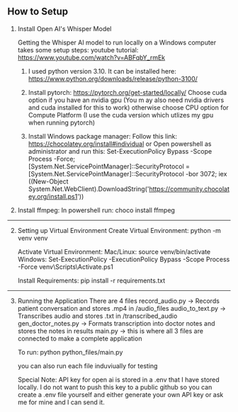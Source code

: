 How to Setup
-------------------------------------------------------------------------------------------
1. Install Open AI's Whisper Model

    Getting the Whisper AI model to run locally on a Windows computer takes some setup steps:
    youtube tutorial: https://www.youtube.com/watch?v=ABFqbY_rmEk

    1. I used python version 3.10. It can be installed here: https://www.python.org/downloads/release/python-3100/

    2. Install pytorch: https://pytorch.org/get-started/locally/
    Choose cuda option if you have an nvidia gpu (You m ay also need nvidia drivers and cuda installed for this to work)
otherwise choose CPU option for Compute Platform (I use the cuda version which utlizes my gpu when running pytorch)


    2. Install Windows package manager: Follow this link: https://chocolatey.org/install#individual
    or
    Open powershell as administrator and run this: Set-ExecutionPolicy Bypass -Scope Process -Force; [System.Net.ServicePointManager]::SecurityProtocol = [System.Net.ServicePointManager]::SecurityProtocol -bor 3072; iex ((New-Object System.Net.WebClient).DownloadString('https://community.chocolatey.org/install.ps1'))

3. Install ffmpeg:
In powershell run: choco install ffmpeg
-------------------------------------------------------------------------------------------
2. Setting up Virtual Environment
    Create Virtual Environment:
    python -m venv venv

    Activate Virtual Environment:
    Mac/Linux:
    source venv/bin/activate
    Windows:
    Set-ExecutionPolicy -ExecutionPolicy Bypass -Scope Process -Force
    venv\Scripts\Activate.ps1

    Install Requirements:
    pip install -r requirements.txt
-------------------------------------------------------------------------------------------
3. Running the Application
    There are 4 files
    record_audio.py → Records patient conversation and stores .mp4 in /audio_files
    audio_to_text.py → Transcribes audio and stores .txt in /transcribed_audio
    gen_doctor_notes.py → Formats transcription into doctor notes and stores the notes in results
    main.py → this is where all 3 files are connected to make a complete application

    To run: python python_files/main.py

    you can also run each file induviually for testing

    Special Note:
    API key for open ai is stored in a .env that I have stored locally. I do not want to push this key to a public github so you can create a .env file yourself and either generate your own API key or ask me for mine and I can send it.